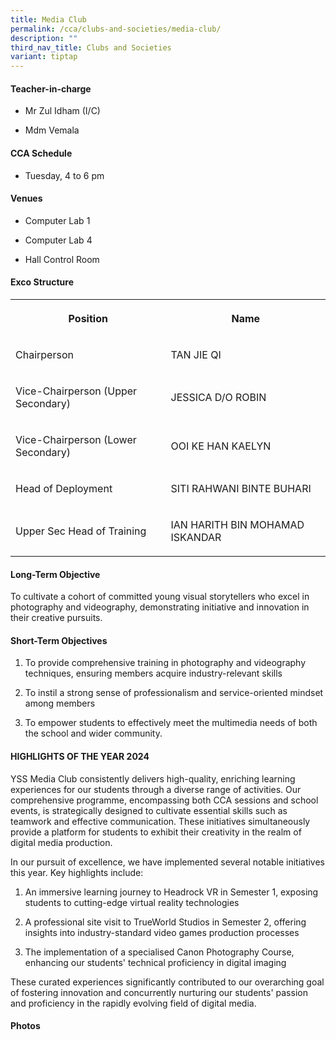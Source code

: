 ```yaml
---
title: Media Club
permalink: /cca/clubs-and-societies/media-club/
description: ""
third_nav_title: Clubs and Societies
variant: tiptap
---
```

<h4>Teacher-in-charge</h4>
<ul data-tight="true" class="tight">
<li>
<p>Mr Zul Idham (I/C)</p>
</li>
<li>
<p>Mdm Vemala</p>
</li>
</ul>
<h4>CCA Schedule</h4>
<ul data-tight="true" class="tight">
<li>
<p>Tuesday, 4 to 6 pm</p>
</li>
</ul>
<h4>Venues</h4>
<ul data-tight="true" class="tight">
<li>
<p>Computer Lab 1</p>
</li>
<li>
<p>Computer Lab 4</p>
</li>
<li>
<p>Hall Control Room</p>
</li>
</ul>
<h4>Exco Structure</h4>
<table style="minWidth: 50px">
<colgroup>
<col>
<col>
</colgroup>
<tbody>
<tr>
<th rowspan="1" colspan="1">
<p>Position</p>
</th>
<th rowspan="1" colspan="1">
<p>Name</p>
</th>
</tr>
<tr>
<td rowspan="1" colspan="1">
<p>Chairperson</p>
</td>
<td rowspan="1" colspan="1">
<p>TAN JIE QI</p>
</td>
</tr>
<tr>
<td rowspan="1" colspan="1">
<p>Vice-Chairperson (Upper Secondary)</p>
</td>
<td rowspan="1" colspan="1">
<p>JESSICA D/O ROBIN</p>
</td>
</tr>
<tr>
<td rowspan="1" colspan="1">
<p>Vice-Chairperson (Lower Secondary)</p>
</td>
<td rowspan="1" colspan="1">
<p>OOI KE HAN KAELYN</p>
</td>
</tr>
<tr>
<td rowspan="1" colspan="1">
<p>Head of Deployment</p>
</td>
<td rowspan="1" colspan="1">
<p>SITI RAHWANI BINTE BUHARI</p>
</td>
</tr>
<tr>
<td rowspan="1" colspan="1">
<p>Upper Sec Head of Training</p>
</td>
<td rowspan="1" colspan="1">
<p>IAN HARITH BIN MOHAMAD ISKANDAR</p>
</td>
</tr>
</tbody>
</table>
<h4>Long-Term Objective</h4>
<p>To cultivate a cohort of committed young visual storytellers who excel
in photography and videography, demonstrating initiative and innovation
in their creative pursuits.</p>
<h4> Short-Term Objectives</h4>
<ol data-tight="true" class="tight">
<li>
<p>To provide comprehensive training in photography and videography techniques,
ensuring members acquire industry-relevant skills</p>
</li>
<li>
<p>To instil a strong sense of professionalism and service-oriented mindset
among members</p>
</li>
<li>
<p>To empower students to effectively meet the multimedia needs of both the
school and wider community.</p>
</li>
</ol>
<h4>HIGHLIGHTS OF THE YEAR 2024</h4>
<p>YSS Media Club consistently delivers high-quality, enriching learning
experiences for our students through a diverse range of activities. Our
comprehensive programme, encompassing both CCA sessions and school events,
is strategically designed to cultivate essential skills such as teamwork
and effective communication. These initiatives simultaneously provide a
platform for students to exhibit their creativity in the realm of digital
media production.</p>
<p>In our pursuit of excellence, we have implemented several notable initiatives
this year. Key highlights include:</p>
<ol data-tight="true" class="tight">
<li>
<p>An immersive learning journey to Headrock VR in Semester 1, exposing students
to cutting-edge virtual reality technologies</p>
</li>
<li>
<p>A professional site visit to TrueWorld Studios in Semester 2, offering
insights into industry-standard video games production processes</p>
</li>
<li>
<p>The implementation of a specialised Canon Photography Course, enhancing
our students' technical proficiency in digital imaging</p>
</li>
</ol>
<p>These curated experiences significantly contributed to our overarching
goal of fostering innovation and concurrently nurturing our students' passion
and proficiency in the rapidly evolving field of digital media.</p>
<h4>Photos</h4>
<p></p>
<p></p>
<p></p>
<p></p>
<p></p>